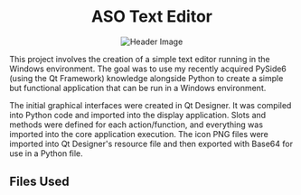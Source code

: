 <h1 align="center">ASO Text Editor</h1>


<div align ="center">
  <img src="https://headedforspace.com/wp-content/uploads/2024/04/textedit.png" alt="Header Image">
</div>


This project involves the creation of a simple text editor running in the Windows environment. The goal was to use my recently acquired PySide6 (using the Qt Framework) knowledge alongside Python to create a simple but functional application that can be run in a Windows environment.

The initial graphical interfaces were created in Qt Designer. It was compiled into Python code and imported into the display application. Slots and methods were defined for each action/function, and everything was imported into the core application execution. The icon PNG files were imported into Qt Designer's resource file and then exported with Base64 for use in a Python file.

## **Files Used**


